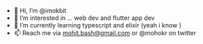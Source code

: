 - 👋 Hi, I’m @imokbit
- 👀 I’m interested in ... web dev and flutter app dev
- 🌱 I’m currently learning typescript and elixir (yeah i know )
- 📫 Reach me via mohit.bash@gmail.com or @mohokr on twitter 

<!---
imokbit/imokbit is a ✨ special ✨ repository because its `README.md` (this file) appears on your GitHub profile.
You can click the Preview link to take a look at your changes.
--->
